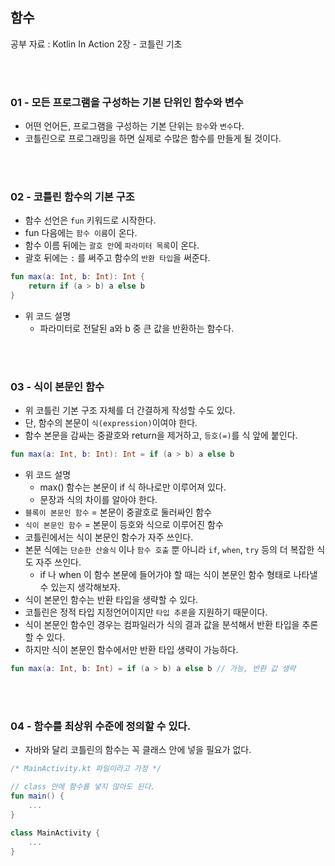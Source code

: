 ## 함수

공부 자료 : Kotlin In Action 2장 - 코틀린 기초

<br></br>

### 01 - 모든 프로그램을 구성하는 기본 단위인 함수와 변수

- 어떤 언어든, 프로그램을 구성하는 기본 단위는 `함수`와 `변수`다.
- 코틀린으로 프로그래밍을 하면 실제로 수많은 함수를 만들게 될 것이다.

<br></br>

### 02 - 코틀린 함수의 기본 구조

- 함수 선언은 `fun` 키워드로 시작한다.
- fun 다음에는 `함수 이름`이 온다.
- 함수 이름 뒤에는 `괄호 안`에 `파라미터 목록`이 온다.
- 괄호 뒤에는 `:` 를 써주고 함수의 `반환 타입`을 써준다.
~~~kotlin
fun max(a: Int, b: Int): Int {
    return if (a > b) a else b
}
~~~
- 위 코드 설명
  - 파라미터로 전달된 a와 b 중 큰 값을 반환하는 함수다.

<br></br>

### 03 - 식이 본문인 함수

- 위 코틀린 기본 구조 자체를 더 간결하게 작성할 수도 있다.
- 단, 함수의 본문이 `식(expression)`이여야 한다.
- 함수 본문을 감싸는 중괄호와 return을 제거하고, `등호(=)`를 식 앞에 붙인다.
~~~kotlin
fun max(a: Int, b: Int): Int = if (a > b) a else b
~~~
- 위 코드 설명
  - max() 함수는 본문이 if 식 하나로만 이루어져 있다.
  - 문장과 식의 차이를 알아야 한다.
- `블록이 본문인 함수` = 본문이 중괄호로 둘러싸인 함수
- `식이 본문인 함수` = 본문이 등호와 식으로 이루어진 함수
- 코틀린에서는 식이 본문인 함수가 자주 쓰인다.
- 본문 식에는 `단순한 산술식` 이나 `함수 호출` 뿐 아니라 `if`, `when`, `try` 등의 더 복잡한 식도 자주 쓰인다.
  - if 나 when 이 함수 본문에 들어가야 할 때는 식이 본문인 함수 형태로 나타낼 수 있는지 생각해보자.
- 식이 본문인 함수는 반환 타입을 생략할 수 있다.
- 코틀린은 정적 타입 지정언어이지만 `타입 추론`을 지원하기 때문이다.
- 식이 본문인 함수인 경우는 컴파일러가 식의 결과 값을 분석해서 반환 타입을 추론할 수 있다.
- 하지만 식이 본문인 함수에서만 반환 타입 생략이 가능하다.
~~~kotlin
fun max(a: Int, b: Int) = if (a > b) a else b // 가능, 반환 값 생략
~~~

<br></br>

### 04 - 함수를 최상위 수준에 정의할 수 있다.

- 자바와 달리 코틀린의 함수는 꼭 클래스 안에 넣을 필요가 없다.
~~~kotlin
/* MainActivity.kt 파일이라고 가정 */

// class 안에 함수를 넣지 않아도 된다.
fun main() {
    ...
}

class MainActivity {
    ...
}
~~~

<br></br>